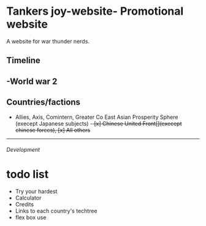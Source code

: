 # Tankers joy-website- Promotional website
A website for war thunder nerds.

## Timeline
-World war 2
----
## Countries/factions
- Allies, Axis, Comintern, Greater Co East Asian Prosperity Sphere (execept Japanese subjects)
-<del> [x] Chinese United Front[](execept chinese forces), [x] All others </del>
---




###### Development


# todo list

- Try your hardest
- Calculator
- Credits
- Links to each country's techtree
- flex box use






